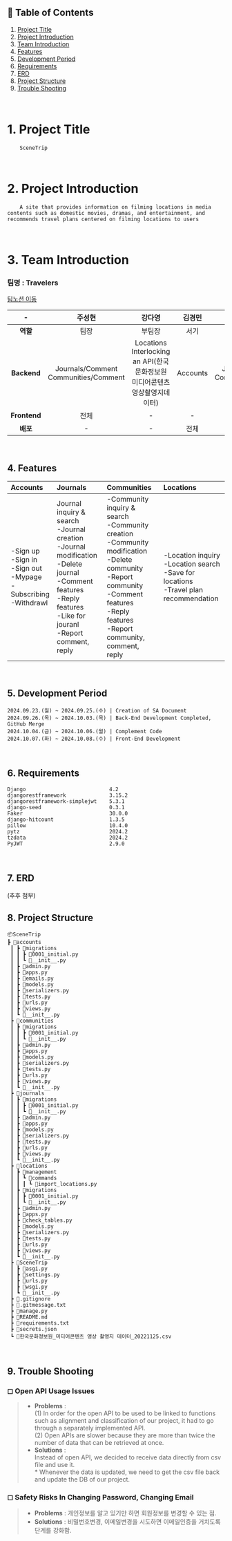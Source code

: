 ## 📄 Table of Contents
1. [Project Title](#1-project-title)
2. [Project Introduction](#2-project-introduction)
3. [Team Introduction](#3-team-introduction)
4. [Features](#4-features)
5. [Development Period](#5-development-period)
6. [Requirements](#6-requirements)
7. [ERD](#7-erd)
8. [Project Structure](#8-project-structure)
9. [Trouble Shooting](#9-trouble-shooting)

<br>

# 1. Project Title
        SceneTrip
<br>

# 2. Project Introduction
        A site that provides information on filming locations in media contents such as domestic movies, dramas, and entertainment, and recommends travel plans centered on filming locations to users
<br>

# 3. Team Introduction
### 팀명 : Travelers  
[팀노션 이동](https://www.notion.so/teamsparta/Travelers-fff2dc3ef5148189b38ff20c0d472b26)

| - |주성현|강다영|김경민|조민희|
|:---:|:---:|:---:|:---:|:---:|
| <b>역할</b> |팀장|부팀장|서기|조원|
| <b>Backend</b> |Journals/Comment <br>Communities/Comment | Locations <br>Interlocking an API(한국문화정보원 미디어콘텐츠 영상촬영지데이터) | Accounts | Journals/Article <br>Communities/Article |
| <b>Frontend</b> | 전체 | - | - | - |
| <b>배포</b> | - | - | 전체 | - |

<br>

## 4. Features
|Accounts|Journals|Communities|Locations|
|:---|:---|:---|:---|
|-Sign up <br>-Sign in<br>-Sign out <br>-Mypage <br>-Subscribing <br>-Withdrawl| Journal inquiry & search <br>-Journal creation <br>-Journal modification <br>-Delete journal <br>-Comment features <br>-Reply features <br>-Like for jouranl <br>-Report comment, reply |-Community inquiry & search <br>-Community creation <br>-Community modification <br>-Delete community <br>-Report community <br>-Comment features <br>-Reply features <br>-Report community, comment, reply |-Location inquiry <br>-Location search <br>-Save for locations <br>-Travel plan recommendation |

<br>


## 5. Development Period
    2024.09.23.(월) ~ 2024.09.25.(수) | Creation of SA Document
    2024.09.26.(목) ~ 2024.10.03.(목) | Back-End Development Completed, GitHub Merge
    2024.10.04.(금) ~ 2024.10.06.(월) | Complement Code
    2024.10.07.(화) ~ 2024.10.08.(수) | Front-End Development

<br>

## 6. Requirements
    Django                           4.2
    djangorestframework              3.15.2
    djangorestframework-simplejwt    5.3.1
    django-seed                      0.3.1
    Faker                            30.0.0
    django-hitcount                  1.3.5
    pillow                           10.4.0
    pytz                             2024.2
    tzdata                           2024.2
    PyJWT                            2.9.0


<br>

## 7. ERD
(추후 첨부)
<br>

## 8. Project Structure 
```
📦SceneTrip
┣ 📂accounts
 ┃ ┣ 📂migrations
 ┃ ┃ ┣ 📜0001_initial.py
 ┃ ┃ ┗ 📜__init__.py
 ┃ ┣ 📜admin.py
 ┃ ┣ 📜apps.py
 ┃ ┣ 📜emails.py
 ┃ ┣ 📜models.py
 ┃ ┣ 📜serializers.py
 ┃ ┣ 📜tests.py
 ┃ ┣ 📜urls.py
 ┃ ┣ 📜views.py
 ┃ ┗ 📜__init__.py
 ┣ 📂communities
 ┃ ┣ 📂migrations
 ┃ ┃ ┣ 📜0001_initial.py
 ┃ ┃ ┗ 📜__init__.py
 ┃ ┣ 📜admin.py
 ┃ ┣ 📜apps.py
 ┃ ┣ 📜models.py
 ┃ ┣ 📜serializers.py
 ┃ ┣ 📜tests.py
 ┃ ┣ 📜urls.py
 ┃ ┣ 📜views.py
 ┃ ┗ 📜__init__.py
 ┣ 📂journals
 ┃ ┣ 📂migrations
 ┃ ┃ ┣ 📜0001_initial.py
 ┃ ┃ ┗ 📜__init__.py
 ┃ ┣ 📜admin.py
 ┃ ┣ 📜apps.py
 ┃ ┣ 📜models.py
 ┃ ┣ 📜serializers.py
 ┃ ┣ 📜tests.py
 ┃ ┣ 📜urls.py
 ┃ ┣ 📜views.py
 ┃ ┗ 📜__init__.py
 ┣ 📂locations
 ┃ ┣ 📂management
 ┃ ┃ ┗ 📂commands
 ┃ ┃ ┃ ┗ 📜import_locations.py
 ┃ ┣ 📂migrations
 ┃ ┃ ┣ 📜0001_initial.py
 ┃ ┃ ┗ 📜__init__.py
 ┃ ┣ 📜admin.py
 ┃ ┣ 📜apps.py
 ┃ ┣ 📜check_tables.py
 ┃ ┣ 📜models.py
 ┃ ┣ 📜serializers.py
 ┃ ┣ 📜tests.py
 ┃ ┣ 📜urls.py
 ┃ ┣ 📜views.py
 ┃ ┗ 📜__init__.py
 ┣ 📂SceneTrip
 ┃ ┣ 📜asgi.py
 ┃ ┣ 📜settings.py
 ┃ ┣ 📜urls.py
 ┃ ┣ 📜wsgi.py
 ┃ ┗ 📜__init__.py
 ┣ 📜.gitignore
 ┣ 📜.gitmessage.txt
 ┣ 📜manage.py
 ┣ 📜README.md
 ┣ 📜requirements.txt
 ┣ 📜secrets.json
 ┗ 📜한국문화정보원_미디어콘텐츠 영상 촬영지 데이터_20221125.csv
 ```
<br>

## 9. Trouble Shooting

### ◻ Open API Usage Issues
> * <b>Problems</b> : <br>(1) In order for the open API to be used to be linked to functions such as alignment and classification of our project, it had to go through a separately implemented API. <br>(2) Open APIs are slower because they are more than twice the number of data that can be retrieved at once.
> * <b>Solutions</b> : <br> Instead of open API, we decided to receive data directly from csv file and use it. <br> * Whenever the data is updated, we need to get the csv file back and update the DB of our project.
### ◻ Safety Risks In Changing Password, Changing Email
> * <b>Problems</b> : 개인정보를 알고 있기만 하면 회원정보를 변경할 수 있는 점.
> * <b>Solutions</b> : 비밀번호변경, 이메일변경을 시도하면 이메일인증을 거치도록 단계를 강화함.
